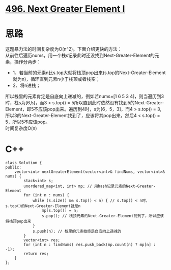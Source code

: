 # [496. Next Greater Element I](https://leetcode.com/problems/next-greater-element-i/description/)
# 思路
这题暴力法的时间复杂度为O(n^2)。下面介绍更快的方法：   
从前往后遍历nums，用一个栈s记录此时还没找到Next-Greater-Element的元素，操作分两步：
* 1、若当前的元素n比s.top大就将栈顶pop出来(s.top的Next-Greater-Element就为n)，循环直到元素n小于栈顶或者栈空；
* 2、将n进栈；

所以栈里的元素肯定是自底向上递减的，例如若nums=[1 6 5 3 4]，则当遍历到3时，栈s为[6,5]，而3 < s.top() = 5所以直到此时依然没有找到5的Next-Greater-Element，即5不应该pop出来。遍历到4时，s为[6，5，3]，而4 > s.top() = 3, 所以3的Next-Greater-Element找到了，应该将其pop出来，然后4 < s.top() = 5，所以5不应该pop。   
时间复杂度O(n)
# C++
```
class Solution {
public:
    vector<int> nextGreaterElement(vector<int>& findNums, vector<int>& nums) {
        stack<int> s;
        unordered_map<int, int> mp; // 用hash记录元素的Next-Greater-Element
        for (int n : nums) {
            while (s.size() && s.top() < n) { // s.top() < n时， s.top()的Next-Greater-Element就是n
                mp[s.top()] = n;
                s.pop(); // 栈顶元素的Next-Greater-Element找到了，所以应该将栈顶pop出来
            } 
            s.push(n); // 栈里的元素始终是自底向上递减的
        }
        vector<int> res;
        for (int n : findNums) res.push_back(mp.count(n) ? mp[n] : -1);
        return res;
    }
};
```
